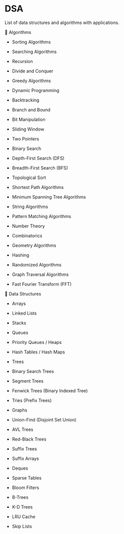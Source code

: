 # DSA
List of data structures and algorithms with applications.

🧠 Algorithms
- Sorting Algorithms

- Searching Algorithms

- Recursion

- Divide and Conquer

- Greedy Algorithms

- Dynamic Programming

- Backtracking

- Branch and Bound

- Bit Manipulation

- Sliding Window

- Two Pointers

- Binary Search

- Depth-First Search (DFS)

- Breadth-First Search (BFS)

- Topological Sort

- Shortest Path Algorithms

- Minimum Spanning Tree Algorithms

- String Algorithms

- Pattern Matching Algorithms

- Number Theory

- Combinatorics

- Geometry Algorithms

- Hashing

- Randomized Algorithms

- Graph Traversal Algorithms

- Fast Fourier Transform (FFT)

🧱 Data Structures
- Arrays

- Linked Lists

- Stacks

- Queues

- Priority Queues / Heaps

- Hash Tables / Hash Maps

- Trees

- Binary Search Trees

- Segment Trees

- Fenwick Trees (Binary Indexed Tree)

- Tries (Prefix Trees)

- Graphs

- Union-Find (Disjoint Set Union)

- AVL Trees

- Red-Black Trees

- Suffix Trees

- Suffix Arrays

- Deques

- Sparse Tables

- Bloom Filters

- B-Trees

- K-D Trees

- LRU Cache

- Skip Lists
